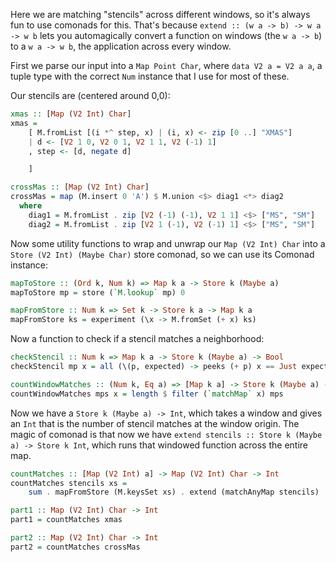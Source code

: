 Here we are matching "stencils" across different windows, so it's always fun
to use comonads for this. That's because
`extend :: (w a -> b) -> w a -> w b` lets you automagically convert a function
on windows (the `w a -> b`) to a `w a -> w b`, the application across every
window.

First we parse our input into a `Map Point Char`, where `data V2 a = V2 a
a`, a tuple type with the correct `Num` instance that I use for most of these.

Our stencils are (centered around 0,0):

```haskell
xmas :: [Map (V2 Int) Char]
xmas =
    [ M.fromList [(i *^ step, x) | (i, x) <- zip [0 ..] "XMAS"]
    | d <- [V2 1 0, V2 0 1, V2 1 1, V2 (-1) 1]
    , step <- [d, negate d]

    ]

crossMas :: [Map (V2 Int) Char]
crossMas = map (M.insert 0 'A') $ M.union <$> diag1 <*> diag2
  where
    diag1 = M.fromList . zip [V2 (-1) (-1), V2 1 1] <$> ["MS", "SM"]
    diag2 = M.fromList . zip [V2 1 (-1), V2 (-1) 1] <$> ["MS", "SM"]
```

Now some utility functions to wrap and unwrap our `Map (V2 Int) Char` into a
`Store (V2 Int) (Maybe Char)` store comonad, so we can use its Comonad
instance:

```haskell
mapToStore :: (Ord k, Num k) => Map k a -> Store k (Maybe a)
mapToStore mp = store (`M.lookup` mp) 0

mapFromStore :: Num k => Set k -> Store k a -> Map k a
mapFromStore ks = experiment (\x -> M.fromSet (+ x) ks)
```

Now a function to check if a stencil matches a neighborhood:

```haskell
checkStencil :: Num k => Map k a -> Store k (Maybe a) -> Bool
checkStencil mp x = all (\(p, expected) -> peeks (+ p) x == Just expected) (M.toList mp)

countWindowMatches :: (Num k, Eq a) => [Map k a] -> Store k (Maybe a) -> Int
countWindowMatches mps x = length $ filter (`matchMap` x) mps
```

Now we have a `Store k (Maybe a) -> Int`, which takes a window and gives an `Int` that
is the number of stencil matches at the window origin.  The magic of comonad
is that now we have `extend stencils :: Store k (Maybe a) -> Store k Int`,
which runs that windowed function across the entire map.

```haskell
countMatches :: [Map (V2 Int) a] -> Map (V2 Int) Char -> Int
countMatches stencils xs =
    sum . mapFromStore (M.keysSet xs) . extend (matchAnyMap stencils) . mapToStore $ xs

part1 :: Map (V2 Int) Char -> Int
part1 = countMatches xmas

part2 :: Map (V2 Int) Char -> Int
part2 = countMatches crossMas
```

